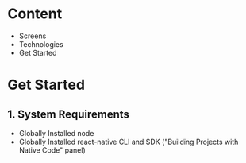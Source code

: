 # Content

* Screens
* Technologies
* Get Started

# Get Started

## 1. System Requirements

* Globally Installed node
* Globally Installed react-native CLI and SDK ("Building Projects with Native Code" panel)